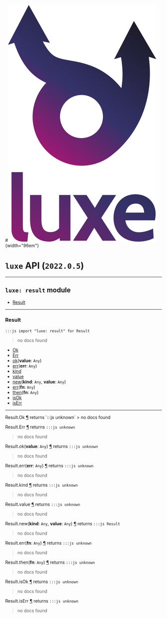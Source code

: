 #![](../../../../images/luxe-dark.svg){width="96em"}

# `luxe` API (`2022.0.5`)  


---

## `luxe: result` module

- [Result](#result)   

---

### Result
`:::js import "luxe: result" for Result`
> no docs found

- [Ok](#Result.Ok)
- [Err](#Result.Err)
- [ok](#Result.ok)(**value**: `Any`)
- [err](#Result.err)(**err**: `Any`)
- [kind](#Result.kind)
- [value](#Result.value)
- [new](#Result.new+2)(**kind**: `Any`, **value**: `Any`)
- [err](#Result.err)(**fn**: `Any`)
- [then](#Result.then)(**fn**: `Any`)
- [isOk](#Result.isOk)
- [isErr](#Result.isErr)

<hr/>
<endpoint module="luxe: result" class="Result" signature="Ok"></endpoint>
<signature id="Result.Ok">Result.Ok
<a class="headerlink" href="#Result.Ok" title="Permanent link">¶</a></signature>
<span class='api_ret'>returns</span> `:::js unknown`
> no docs found   

<endpoint module="luxe: result" class="Result" signature="Err"></endpoint>
<signature id="Result.Err">Result.Err
<a class="headerlink" href="#Result.Err" title="Permanent link">¶</a></signature>
<span class='api_ret'>returns</span> `:::js unknown`
> no docs found   

<endpoint module="luxe: result" class="Result" signature="ok(value : Any)"></endpoint>
<signature id="Result.ok">Result.ok(**value**: `Any`)
<a class="headerlink" href="#Result.ok" title="Permanent link">¶</a></signature>
<span class='api_ret'>returns</span> `:::js unknown`
> no docs found   

<endpoint module="luxe: result" class="Result" signature="err(err : Any)"></endpoint>
<signature id="Result.err">Result.err(**err**: `Any`)
<a class="headerlink" href="#Result.err" title="Permanent link">¶</a></signature>
<span class='api_ret'>returns</span> `:::js unknown`
> no docs found   

<endpoint module="luxe: result" class="Result" signature="kind"></endpoint>
<signature id="Result.kind">Result.kind
<a class="headerlink" href="#Result.kind" title="Permanent link">¶</a></signature>
<span class='api_ret'>returns</span> `:::js unknown`
> no docs found   

<endpoint module="luxe: result" class="Result" signature="value"></endpoint>
<signature id="Result.value">Result.value
<a class="headerlink" href="#Result.value" title="Permanent link">¶</a></signature>
<span class='api_ret'>returns</span> `:::js unknown`
> no docs found   

<endpoint module="luxe: result" class="Result" signature="new(kind : Any, value : Any)"></endpoint>
<signature id="Result.new+2">Result.new(**kind**: `Any`, **value**: `Any`)
<a class="headerlink" href="#Result.new+2" title="Permanent link">¶</a></signature>
<span class='api_ret'>returns</span> `:::js Result`
> no docs found   

<endpoint module="luxe: result" class="Result" signature="err(fn : Any)"></endpoint>
<signature id="Result.err">Result.err(**fn**: `Any`)
<a class="headerlink" href="#Result.err" title="Permanent link">¶</a></signature>
<span class='api_ret'>returns</span> `:::js unknown`
> no docs found   

<endpoint module="luxe: result" class="Result" signature="then(fn : Any)"></endpoint>
<signature id="Result.then">Result.then(**fn**: `Any`)
<a class="headerlink" href="#Result.then" title="Permanent link">¶</a></signature>
<span class='api_ret'>returns</span> `:::js unknown`
> no docs found   

<endpoint module="luxe: result" class="Result" signature="isOk"></endpoint>
<signature id="Result.isOk">Result.isOk
<a class="headerlink" href="#Result.isOk" title="Permanent link">¶</a></signature>
<span class='api_ret'>returns</span> `:::js unknown`
> no docs found   

<endpoint module="luxe: result" class="Result" signature="isErr"></endpoint>
<signature id="Result.isErr">Result.isErr
<a class="headerlink" href="#Result.isErr" title="Permanent link">¶</a></signature>
<span class='api_ret'>returns</span> `:::js unknown`
> no docs found   

